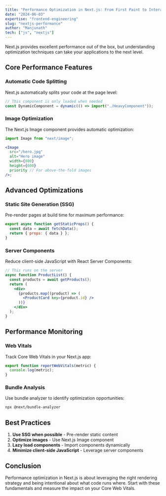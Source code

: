 ```yaml
---
title: "Performance Optimization in Next.js: From First Paint to Interaction"
date: "2024-06-03"
expertise: "frontend-engineering"
slug: "nextjs-performance"
author: "Manjunath"
tech: ["js", "nextjs"]
---
```


Next.js provides excellent performance out of the box, but understanding optimization techniques can take your applications to the next level.

## Core Performance Features

### Automatic Code Splitting

Next.js automatically splits your code at the page level:

```jsx
// This component is only loaded when needed
const DynamicComponent = dynamic(() => import("./HeavyComponent"));
```

### Image Optimization

The Next.js Image component provides automatic optimization:

```jsx
import Image from "next/image";

<Image
  src="/hero.jpg"
  alt="Hero image"
  width={800}
  height={600}
  priority // For above-the-fold images
/>;
```

## Advanced Optimizations

### Static Site Generation (SSG)

Pre-render pages at build time for maximum performance:

```jsx
export async function getStaticProps() {
  const data = await fetchData();
  return { props: { data } };
}
```

### Server Components

Reduce client-side JavaScript with React Server Components:

```jsx
// This runs on the server
async function ProductList() {
  const products = await getProducts();
  return (
    <div>
      {products.map((product) => (
        <ProductCard key={product.id} />
      ))}
    </div>
  );
}
```

## Performance Monitoring

### Web Vitals

Track Core Web Vitals in your Next.js app:

```jsx
export function reportWebVitals(metric) {
  console.log(metric);
}
```

### Bundle Analysis

Use bundle analyzer to identify optimization opportunities:

```bash
npx @next/bundle-analyzer
```

## Best Practices

1. **Use SSG when possible** - Pre-render static content
2. **Optimize images** - Use Next.js Image component
3. **Lazy load components** - Import components dynamically
4. **Minimize client-side JavaScript** - Leverage server components

## Conclusion

Performance optimization in Next.js is about leveraging the right rendering strategy and being intentional about what code runs where. Start with these fundamentals and measure the impact on your Core Web Vitals.
